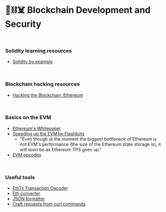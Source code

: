 # 🧱⛓☠️ Blockchain Development and Security

<br>

### Solidity learning resources

* [Solidity by example](https://solidity-by-example.org/)


<br>

### Blockchain hacking resources


* [Hacking the Blockchain: Ethereum](https://medium.com/immunefi/hacking-the-blockchain-an-ultimate-guide-4f34b33c6e8b)


<br>


### Basics on the EVM

* [Ethereum's Whitepaper](https://ethereum.org/en/whitepaper/)
* [Speeding up the EVM by Flashbots](https://writings.flashbots.net/research/speeding-up-evm-part-1/)
  * "Even though at the moment the biggest bottleneck of Ethereum is not EVM's performance (the size of the Ethereum state storage is), it will soon be as Ethereum TPS goes up." 
* [EVM opcodes](https://github.com/crytic/evm-opcodes)




<br>

### Useful tools

* [EthTx Transaction Decoder](https://ethtx.info/)
* [Eth converter](https://eth-converter.com/)
* [JSON formatter](https://jsonformatter.curiousconcept.com/)
* [Craft requests from curl commands](https://reqbin.com/)
